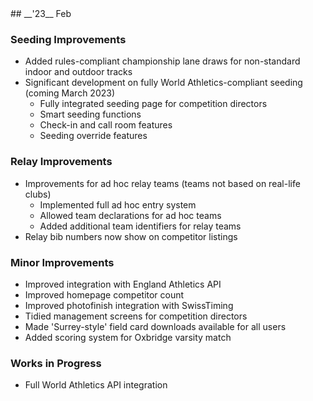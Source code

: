 <div markdown="1" data-aos="fade-up">
## __'23__ Feb

### Seeding Improvements
* Added rules-compliant championship lane draws for non-standard indoor and outdoor tracks
* Significant development on fully World Athletics-compliant seeding (coming March 2023)
  * Fully integrated seeding page for competition directors
  * Smart seeding functions
  * Check-in and call room features
  * Seeding override features

### Relay Improvements
* Improvements for ad hoc relay teams (teams not based on real-life clubs)
  * Implemented full ad hoc entry system
  * Allowed team declarations for ad hoc teams
  * Added additional team identifiers for relay teams
* Relay bib numbers now show on competitor listings

### Minor Improvements
* Improved integration with England Athletics API
* Improved homepage competitor count
* Improved photofinish integration with SwissTiming
* Tidied management screens for competition directors
* Made 'Surrey-style' field card downloads available for all users
* Added scoring system for Oxbridge varsity match

### Works in Progress
* Full World Athletics API integration

</div>

